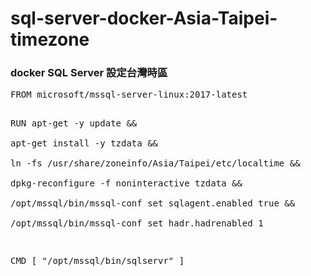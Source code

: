 # sql-server-docker-Asia-Taipei-timezone
<h3>docker SQL Server 設定台灣時區</h3>
<pre>
FROM microsoft/mssql-server-linux:2017-latest

RUN apt-get -y update && \
apt-get install -y tzdata && \
ln -fs /usr/share/zoneinfo/Asia/Taipei/etc/localtime && \
dpkg-reconfigure -f noninteractive tzdata &&\
/opt/mssql/bin/mssql-conf set sqlagent.enabled true &&\
/opt/mssql/bin/mssql-conf set hadr.hadrenabled 1

CMD [ "/opt/mssql/bin/sqlservr" ]

</pre>
